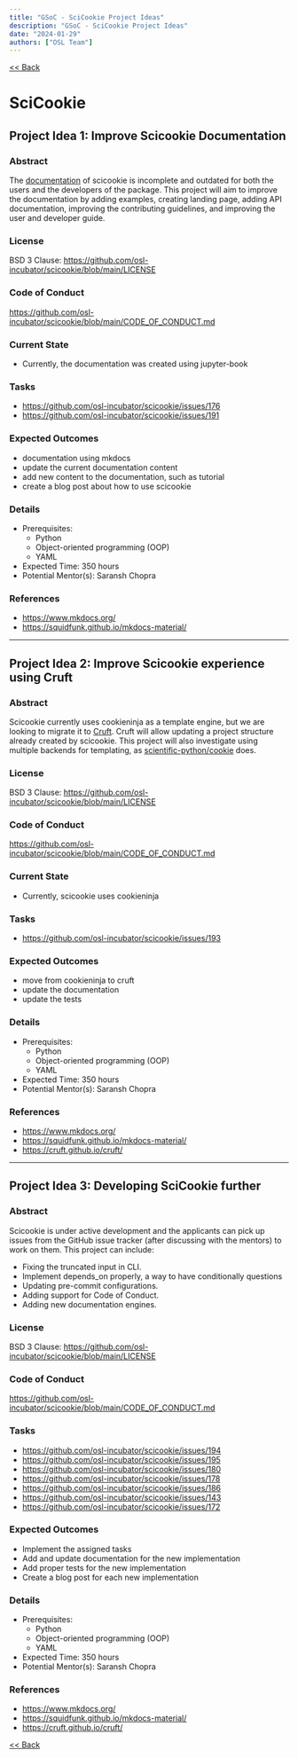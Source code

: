 ```yaml
---
title: "GSoC - SciCookie Project Ideas"
description: "GSoC - SciCookie Project Ideas"
date: "2024-01-29"
authors: ["OSL Team"]
---
```


[&lt;&lt; Back](/programs/internship/gsoc)

# SciCookie

## Project Idea 1: Improve Scicookie Documentation

### Abstract

The [documentation](https://osl-incubator.github.io/scicookie/intro.html) of
scicookie is incomplete and outdated for both the users and the developers of
the package. This project will aim to improve the documentation by adding
examples, creating landing page, adding API documentation, improving the
contributing guidelines, and improving the user and developer guide.

### License

BSD 3 Clause: https://github.com/osl-incubator/scicookie/blob/main/LICENSE

### Code of Conduct

https://github.com/osl-incubator/scicookie/blob/main/CODE_OF_CONDUCT.md

### Current State

- Currently, the documentation was created using jupyter-book

### Tasks

- https://github.com/osl-incubator/scicookie/issues/176
- https://github.com/osl-incubator/scicookie/issues/191

### Expected Outcomes

- documentation using mkdocs
- update the current documentation content
- add new content to the documentation, such as tutorial
- create a blog post about how to use scicookie

### Details

- Prerequisites:
    - Python
    - Object-oriented programming (OOP)
    - YAML
- Expected Time: 350 hours
- Potential Mentor(s): Saransh Chopra

### References

- https://www.mkdocs.org/
- https://squidfunk.github.io/mkdocs-material/

---

## Project Idea 2: Improve Scicookie experience using Cruft

### Abstract

Scicookie currently uses cookieninja as a template engine, but we are looking to
migrate it to [Cruft](https://cruft.github.io/cruft/). Cruft will allow updating
a project structure already created by scicookie. This project will also
investigate using multiple backends for templating, as
[scientific-python/cookie](https://github.com/scientific-python/cookie) does.

### License

BSD 3 Clause: https://github.com/osl-incubator/scicookie/blob/main/LICENSE

### Code of Conduct

https://github.com/osl-incubator/scicookie/blob/main/CODE_OF_CONDUCT.md

### Current State

- Currently, scicookie uses cookieninja

### Tasks

- https://github.com/osl-incubator/scicookie/issues/193

### Expected Outcomes

- move from cookieninja to cruft
- update the documentation
- update the tests

### Details

- Prerequisites:
    - Python
    - Object-oriented programming (OOP)
    - YAML
- Expected Time: 350 hours
- Potential Mentor(s): Saransh Chopra

### References

- https://www.mkdocs.org/
- https://squidfunk.github.io/mkdocs-material/
- https://cruft.github.io/cruft/

---

## Project Idea 3: Developing SciCookie further

### Abstract

Scicookie is under active development and the applicants can pick up issues from
the GitHub issue tracker (after discussing with the mentors) to work on them.
This project can include:

- Fixing the truncated input in CLI.
- Implement depends_on properly, a way to have conditionally questions
- Updating pre-commit configurations.
- Adding support for Code of Conduct.
- Adding new documentation engines.

### License

BSD 3 Clause: https://github.com/osl-incubator/scicookie/blob/main/LICENSE

### Code of Conduct

https://github.com/osl-incubator/scicookie/blob/main/CODE_OF_CONDUCT.md

### Tasks

- https://github.com/osl-incubator/scicookie/issues/194
- https://github.com/osl-incubator/scicookie/issues/195
- https://github.com/osl-incubator/scicookie/issues/180
- https://github.com/osl-incubator/scicookie/issues/178
- https://github.com/osl-incubator/scicookie/issues/186
- https://github.com/osl-incubator/scicookie/issues/143
- https://github.com/osl-incubator/scicookie/issues/172

### Expected Outcomes

- Implement the assigned tasks
- Add and update documentation for the new implementation
- Add proper tests for the new implementation
- Create a blog post for each new implementation

### Details

- Prerequisites:
    - Python
    - Object-oriented programming (OOP)
    - YAML
- Expected Time: 350 hours
- Potential Mentor(s): Saransh Chopra

### References

- https://www.mkdocs.org/
- https://squidfunk.github.io/mkdocs-material/
- https://cruft.github.io/cruft/

[&lt;&lt; Back](/programs/internship/gsoc)
